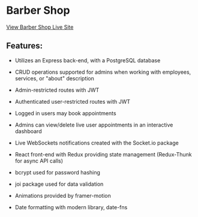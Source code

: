 # Barber Shop

[View Barber Shop Live Site](https://apcurran-premium-cuts.herokuapp.com/)

## Features:

- Utilizes an Express back-end, with a PostgreSQL database

- CRUD operations supported for admins when working with employees, services, or "about" description

- Admin-restricted routes with JWT

- Authenticated user-restricted routes with JWT

- Logged in users may book appointments

- Admins can view/delete live user appointments in an interactive dashboard

- Live WebSockets notifications created with the Socket.io package

- React front-end with Redux providing state management (Redux-Thunk for async API calls)

- bcrypt used for password hashing

- joi package used for data validation

- Animations provided by framer-motion

- Date formatting with modern library, date-fns